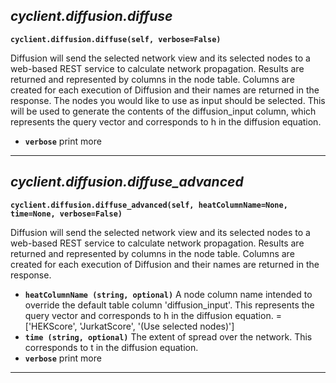 ## ***cyclient.diffusion.diffuse***

**`cyclient.diffusion.diffuse(self, verbose=False)`**

Diffusion will send the selected network view and its selected nodes to
a web-based REST service to calculate network propagation. Results are
returned and represented by columns in the node table.
Columns are created for each execution of Diffusion and their names are
returned in the response.
The nodes you would like to use as input should be selected. This will
be used to generate the contents of the diffusion_input column, which
represents the query vector and corresponds to h in the diffusion equation.

* **`verbose`** print more


___

## ***cyclient.diffusion.diffuse_advanced***

**`cyclient.diffusion.diffuse_advanced(self, heatColumnName=None, time=None, verbose=False)`**

Diffusion will send the selected network view and its selected nodes to
a web-based REST service to calculate network propagation. Results are
returned and represented by columns in the node table.
Columns are created for each execution of Diffusion and their names are
returned in the response.

* **`heatColumnName (string, optional)`** A node column name intended
to override the default table column 'diffusion_input'. This represents
the query vector and corresponds to h in the diffusion equation. =
['HEKScore', 'JurkatScore', '(Use selected nodes)']
* **`time (string, optional)`** The extent of spread over the network.
This corresponds to t in the diffusion equation.
* **`verbose`** print more

___

